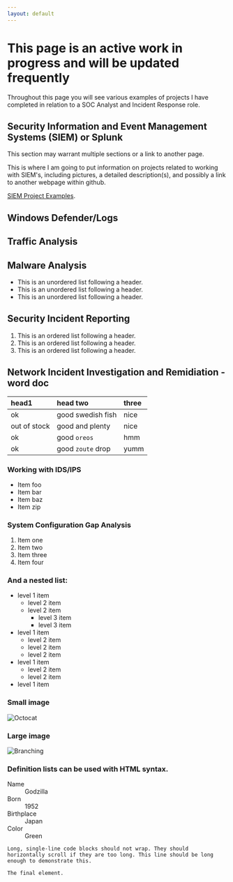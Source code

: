```yaml
---
layout: default
---
```


# **This page is an active work in progress and will be updated frequently**

Throughout this page you will see various examples of projects I have completed in relation to a SOC Analyst and Incident Response role.

## Security Information and Event Management Systems (SIEM) or Splunk

This section may warrant multiple sections or a link to another page.

This is where I am going to put information on projects related to working with SIEM's, including pictures, a detailed description(s), and possibly a link to another webpage within github.

[SIEM Project Examples](./SIEM.md).

## Windows Defender/Logs


## Traffic Analysis


## Malware Analysis

*   This is an unordered list following a header.
*   This is an unordered list following a header.
*   This is an unordered list following a header.

## Security Incident Reporting

1.  This is an ordered list following a header.
2.  This is an ordered list following a header.
3.  This is an ordered list following a header.

## Network Incident Investigation and Remidiation - word doc

| head1        | head two          | three |
|:-------------|:------------------|:------|
| ok           | good swedish fish | nice  |
| out of stock | good and plenty   | nice  |
| ok           | good `oreos`      | hmm   |
| ok           | good `zoute` drop | yumm  |

### Working with IDS/IPS

*   Item foo
*   Item bar
*   Item baz
*   Item zip

### System Configuration Gap Analysis

1.  Item one
1.  Item two
1.  Item three
1.  Item four

### And a nested list:

- level 1 item
  - level 2 item
  - level 2 item
    - level 3 item
    - level 3 item
- level 1 item
  - level 2 item
  - level 2 item
  - level 2 item
- level 1 item
  - level 2 item
  - level 2 item
- level 1 item

### Small image

![Octocat](https://github.githubassets.com/images/icons/emoji/octocat.png)

### Large image

![Branching](https://guides.github.com/activities/hello-world/branching.png)


### Definition lists can be used with HTML syntax.

<dl>
<dt>Name</dt>
<dd>Godzilla</dd>
<dt>Born</dt>
<dd>1952</dd>
<dt>Birthplace</dt>
<dd>Japan</dd>
<dt>Color</dt>
<dd>Green</dd>
</dl>

```
Long, single-line code blocks should not wrap. They should horizontally scroll if they are too long. This line should be long enough to demonstrate this.
```

```
The final element.
```
